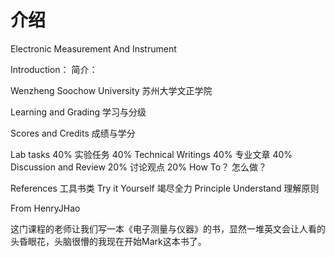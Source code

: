 # 介绍


Electronic Measurement And Instrument

Introduction： 简介：

Wenzheng Soochow University 苏州大学文正学院

Learning and Grading 学习与分级

Scores and Credits 成绩与学分

Lab tasks 40% 实验任务 40% Technical Writings 40% 专业文章 40% Discussion and Review 20% 讨论观点 20% How To？ 怎么做？

References 工具书类 Try it Yourself 竭尽全力 Principle Understand 理解原则

From HenryJHao

这门课程的老师让我们写一本《电子测量与仪器》的书，显然一堆英文会让人看的头昏眼花，头脑很懵的我现在开始Mark这本书了。
